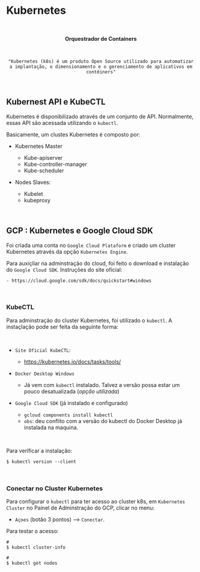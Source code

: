 # Kubernetes

<center>

<br>

<b>Orquestrador de Containers</b>

<br>

    "Kubernetes (k8s) é um produto Open Source utilizado para automatizar a implantação, o dimensionamento e o gerenciamento de aplicativos em contêiners"

</center>

<br>

## Kubernest API e KubeCTL

Kubernetes é disponibilizado através de um conjunto de API. Normalmente, essas API são acessada utilizando o `kubectl`.

Basicamente, um clustes Kubernetes é composto por:

 - Kubernetes Master
    - Kube-apiserver
    - Kube-controller-manager
    - Kube-scheduler

 - Nodes Slaves:
    - Kubelet
    - kubeproxy

<br>

## GCP : Kubernetes e Google Cloud SDK

Foi criada uma conta no `Google Cloud Plataform` e criado um cluster Kubernetes através da opção `Kubernetes Engine`.

Para auxiçliar na adminstração do cloud, foi feito o download e instalação do `Google Cloud SDK`. Instruções do site oficial:

    - https://cloud.google.com/sdk/docs/quickstart#windows


<br>

### KubeCTL 

Para adminstração do cluster Kubernetes, foi utilizado o `kubectl`. A instaçlação pode ser feita da seguinte forma:

<br>

 - `Site Oficial KubeCTL`:
    - https://kubernetes.io/docs/tasks/tools/


 - `Docker Desktop Windows` 
   - Já vem com `kubectl` instalado. Talvez a versão possa estar um pouco desatualizada (*opção utilizada*)


 - `Google Cloud SDK` (já instalado e configurado)
   -  `gcloud components install kubectl`
   - `obs`: deu conflito com a versão do kubectl do Docker Desktop já instalada na maquina.

<br>

Para verificar a instalação:

    $ kubectl version --client
   

<br>

### Conectar no Cluster Kubernetes

Para configurar o `kubectl` para ter acesso ao cluster k8s, em `Kubernetes Cluster` no Painel de Adminstração do GCP, clicar no menu:

 - `Açoes` (botão 3 pontos) --> `Conectar`.

 Para testar o acesso:

    #
    $ kubectl cluster-info

    # 
    $ kubectl get nodes